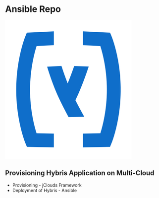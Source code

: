 # Ansible Repo 
![Hybris Logo](/images/hybris_logo.png)
## Provisioning Hybris Application on Multi-Cloud
* Provisioning - jClouds Framework
* Deployment of Hybris - Ansible
